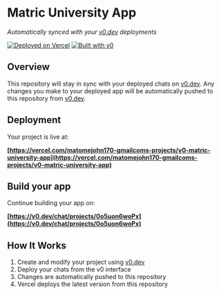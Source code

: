 # Matric University App

*Automatically synced with your [v0.dev](https://v0.dev) deployments*

[![Deployed on Vercel](https://img.shields.io/badge/Deployed%20on-Vercel-black?style=for-the-badge&logo=vercel)](https://vercel.com/matomejohn170-gmailcoms-projects/v0-matric-university-app)
[![Built with v0](https://img.shields.io/badge/Built%20with-v0.dev-black?style=for-the-badge)](https://v0.dev/chat/projects/0o5uon6woPx)

## Overview

This repository will stay in sync with your deployed chats on [v0.dev](https://v0.dev).
Any changes you make to your deployed app will be automatically pushed to this repository from [v0.dev](https://v0.dev).

## Deployment

Your project is live at:

**[https://vercel.com/matomejohn170-gmailcoms-projects/v0-matric-university-app](https://vercel.com/matomejohn170-gmailcoms-projects/v0-matric-university-app)**

## Build your app

Continue building your app on:

**[https://v0.dev/chat/projects/0o5uon6woPx](https://v0.dev/chat/projects/0o5uon6woPx)**

## How It Works

1. Create and modify your project using [v0.dev](https://v0.dev)
2. Deploy your chats from the v0 interface
3. Changes are automatically pushed to this repository
4. Vercel deploys the latest version from this repository